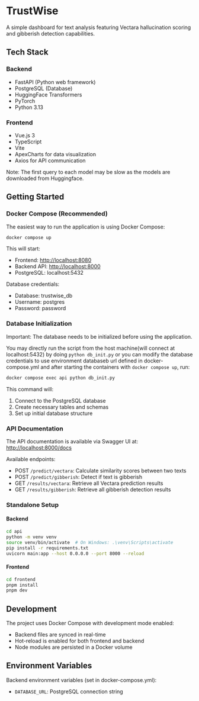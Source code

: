 # TrustWise

A simple dashboard for text analysis featuring Vectara hallucination scoring and gibberish detection capabilities.

## Tech Stack

### Backend

- FastAPI (Python web framework)
- PostgreSQL (Database)
- HuggingFace Transformers
- PyTorch
- Python 3.13

### Frontend

- Vue.js 3
- TypeScript
- Vite
- ApexCharts for data visualization
- Axios for API communication

Note: The first query to each model may be slow as the models are downloaded from Huggingface.

## Getting Started

### Docker Compose (Recommended)

The easiest way to run the application is using Docker Compose:

```bash
docker compose up
```

This will start:

- Frontend: <http://localhost:8080>
- Backend API: <http://localhost:8000>
- PostgreSQL: localhost:5432

Database credentials:

- Database: trustwise_db
- Username: postgres
- Password: password

### Database Initialization

Important: The database needs to be initialized before using the application.

You may directly run the script from the host machine(will connect at localhost:5432) by doing `python db_init.py` or you can modify the database credentials to use environment databaseb url defined in docker-compose.yml and after starting the containers with `docker compose up`, run:

```bash
docker compose exec api python db_init.py
```

This command will:

1. Connect to the PostgreSQL database
2. Create necessary tables and schemas
3. Set up initial database structure

### API Documentation

The API documentation is available via Swagger UI at:
<http://localhost:8000/docs>

Available endpoints:

- POST `/predict/vectara`: Calculate similarity scores between two texts
- POST `/predict/gibberish`: Detect if text is gibberish
- GET `/results/vectara`: Retrieve all Vectara prediction results
- GET `/results/gibberish`: Retrieve all gibberish detection results

### Standalone Setup

#### Backend

```bash
cd api
python -m venv venv
source venv/bin/activate  # On Windows: .\venv\Scripts\activate
pip install -r requirements.txt
uvicorn main:app --host 0.0.0.0 --port 8000 --reload
```

#### Frontend

```bash
cd frontend
pnpm install
pnpm dev
```

## Development

The project uses Docker Compose with development mode enabled:

- Backend files are synced in real-time
- Hot-reload is enabled for both frontend and backend
- Node modules are persisted in a Docker volume

## Environment Variables

Backend environment variables (set in docker-compose.yml):

- `DATABASE_URL`: PostgreSQL connection string
